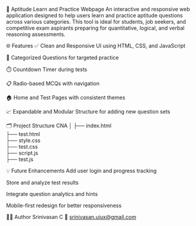 📘 Aptitude Learn and Practice Webpage
An interactive and responsive web application designed to help users learn and practice aptitude questions across various categories. This tool is ideal for students, job seekers, and competitive exam aspirants preparing for quantitative, logical, and verbal reasoning assessments.

🌐 Features
✅ Clean and Responsive UI using HTML, CSS, and JavaScript

🧠 Categorized Questions for targeted practice

⏱️ Countdown Timer during tests

📋 Radio-based MCQs with navigation

🏠 Home and Test Pages with consistent themes

📈 Expandable and Modular Structure for adding new question sets

🗂️ Project Structure
CNA
│
├── index.html     
├── test.html   
├── style.css    
├── test.css      
├── script.js  
├── test.js

💡 Future Enhancements
Add user login and progress tracking

Store and analyze test results

Integrate question analytics and hints

Mobile-first redesign for better responsiveness

👨‍💻 Author
Srinivasan C
📧 srinivasan.uiux@gmail.com
